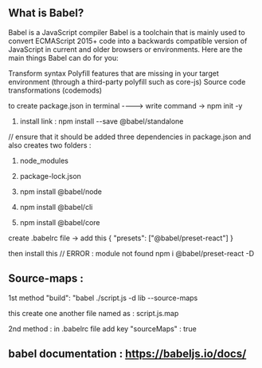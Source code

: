## What is Babel?
Babel is a JavaScript compiler
Babel is a toolchain that is mainly used to convert ECMAScript 2015+ code into a backwards compatible version of JavaScript in current and older browsers or environments. Here are the main things Babel can do for you:

Transform syntax
Polyfill features that are missing in your target environment (through a third-party polyfill such as core-js)
Source code transformations (codemods)



to create package.json 
in terminal ----> write command -> npm init -y




1. install link : npm install --save @babel/standalone

// ensure that it should be added three dependencies in package.json
and also creates two folders :
1. node_modules
2. package-lock.json



1.  npm install @babel/node
2.  npm install @babel/cli
3.  npm install @babel/core




create .babelrc file -> add this 
{
    "presets": ["@babel/preset-react"]
     } 


then install this 
// ERROR : module not found 
npm i @babel/preset-react -D





## Source-maps :
1st method
 "build": "babel ./script.js -d lib --source-maps

 this create one another file named as :
 script.js.map



2nd method : 
in .babelrc file add key 
"sourceMaps" : true 


## babel documentation : https://babeljs.io/docs/